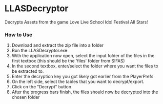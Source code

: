 # LLASDecryptor
Decrypts Assets from the game Love Live School Idol Festival All Stars!


### How to Use

1. Download and extract the zip file into a folder
2. Run the LLASDecryptor.exe
3. With the application now open, select the input folder of the files in the first textbox (this should be the 'files' folder from SIFAS)
4. In the second textbox, enter/select the folder where you want the files to be extracted to.
5. Enter the decryption key you got likely got earlier from the PlayerPrefs
6. On the left side, select the tables that you want to decrypt/export.
7. Click on the "Decrypt" button
8. After the progress bars finish, the files should now be decrypted into the chosen folder
